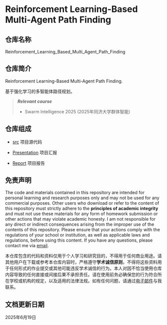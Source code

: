 # Reinforcement Learning-Based Multi-Agent Path Finding

## 仓库名称

Reinforcement_Learning_Based_Multi_Agent_Path_Finding

## 仓库简介

Reinforcement Learning-Based Multi-Agent Path Finding.

基于强化学习的多智能体路径规划。

> ***Relevant course***
> * Swarm Intelligence 2025 (2025年同济大学群体智能)

## 仓库组成

* [src](src)
项目源代码

* [Presentation](Presentation.pptx)
项目汇报

* [Report](Report.pdf)
项目报告

## 免责声明

The code and materials contained in this repository are intended for personal learning and research purposes only and may not be used for any commercial purposes. Other users who download or refer to the content of this repository must strictly adhere to the **principles of academic integrity** and must not use these materials for any form of homework submission or other actions that may violate academic honesty. I am not responsible for any direct or indirect consequences arising from the improper use of the contents of this repository. Please ensure that your actions comply with the regulations of your school or institution, as well as applicable laws and regulations, before using this content. If you have any questions, please contact me via [email](mailto:minmuslin@outlook.com).

本仓库包含的代码和资料仅用于个人学习和研究目的，不得用于任何商业用途。请其他用户在下载或参考本仓库内容时，严格遵守**学术诚信原则**，不得将这些资料用于任何形式的作业提交或其他可能违反学术诚信的行为。本人对因不恰当使用仓库内容导致的任何直接或间接后果不承担责任。请在使用前务必确保您的行为符合所在学校或机构的规定，以及适用的法律法规。如有任何问题，请通过[电子邮件](mailto:minmuslin@outlook.com)与我联系。

## 文档更新日期

2025年6月19日
